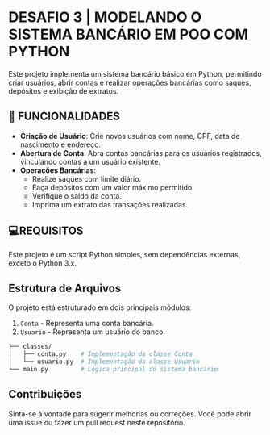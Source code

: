 # DESAFIO 3 | MODELANDO O SISTEMA BANCÁRIO EM POO COM PYTHON

Este projeto implementa um sistema bancário básico em Python, permitindo criar usuários, abrir contas e realizar operações bancárias como saques, depósitos e exibição de extratos.

## 🔧 FUNCIONALIDADES


- **Criação de Usuário**: Crie novos usuários com nome, CPF, data de nascimento e endereço.
- **Abertura de Conta**: Abra contas bancárias para os usuários registrados, vinculando contas a um usuário existente.
- **Operações Bancárias**:
  - Realize saques com limite diário.
  - Faça depósitos com um valor máximo permitido.
  - Verifique o saldo da conta.
  - Imprima um extrato das transações realizadas.

## 💻REQUISITOS

Este projeto é um script Python simples, sem dependências externas, exceto o Python 3.x.

## Estrutura de Arquivos


O projeto está estruturado em dois principais módulos:

1. `Conta` - Representa uma conta bancária.
2. `Usuario` - Representa um usuário do banco.

```bash
├── classes/
│   ├── conta.py    # Implementação da classe Conta
│   └── usuario.py  # Implementação da classe Usuario
└── main.py         # Lógica principal do sistema bancário
```

## Contribuições

Sinta-se à vontade para sugerir melhorias ou correções. Você pode abrir uma issue ou fazer um pull request neste repositório.
